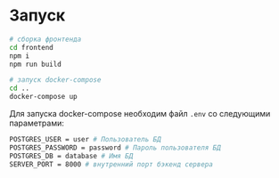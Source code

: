 # Запуск

```bash
# сборка фронтенда
cd frontend
npm i
npm run build

# запуск docker-compose
cd ..
docker-compose up
```

Для запуска docker-compose необходим файл `.env` со следующими параметрами:
```bash
POSTGRES_USER = user # Пользователь БД
POSTGRES_PASSWORD = password # Пароль пользователя БД
POSTGRES_DB = database # Имя БД
SERVER_PORT = 8000 # внутренний порт бэкенд сервера
```